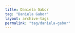 ```yaml
---
title: Daniela Gabor
tag: "Daniela Gabor"
layout: archive-tags
permalink: "tag/daniela-gabor"
---
```

